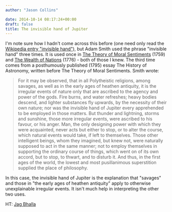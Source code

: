 ```yaml
---
author: "Jason Collins"

date: 2014-10-14 08:17:24+00:00
draft: false
title: The invisible hand of Jupiter
---
```


I'm note sure how I hadn't come across this before (one need only read the [Wikipedia entry "invisible hand"](http://en.wikipedia.org/wiki/Invisible_hand)), but Adam Smith used the phrase "invisible hand" three times. It is used once in [The Theory of Moral Sentiments](http://www.econlib.org/library/Smith/smMSCover.html) (1759) and [The Wealth of Nations](http://www.econlib.org/library/Smith/smWN.html) (1776) - both of those I knew. The third time comes from a posthumously published (1795) essay The History of Astronomy, written before The Theory of Moral Sentiments. Smith wrote:


<blockquote>For it may be observed, that in all Polytheistic religions, among savages, as well as in the early ages of heathen antiquity, it is the irregular events of nature only that are ascribed to the agency and power of the gods. Fire burns, and water refreshes; heavy bodies descend, and lighter substances fly upwards, by the necessity of their own nature; nor was the invisible hand of Jupiter every apprehended to be employed in those matters. But thunder and lightning, storms and sunshine, those more irregular events, were ascribed to his favour, or his anger. Man, the only designing power with which they were acquainted, never acts but either to stop, or to alter the course, which natural events would take, if left to themselves. Those other intelligent beings, whom they imagined, but knew not, were naturally supposed to act in the same manner; not to employ themselves in supporting the ordinary course of things, which went on of its own accord, but to stop, to thwart, and to disturb it. And thus, in the first ages of the world, the lowest and most pusillanimous superstition supplied the place of philosophy.</blockquote>


In this case, the invisible hand of Jupiter is the explanation that "savages" and those in "the early ages of heathen antiquity" apply to otherwise unexplainable irregular events. It isn't much help in interpreting the other two uses.

HT: [Jag Bhalla](http://bigthink.com/errors-we-live-by/sciences-mobile-army-of-metaphors)
